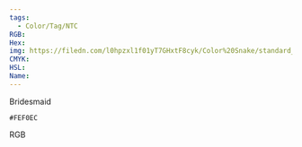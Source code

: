 ```yaml
---
tags:
  - Color/Tag/NTC
RGB:
Hex:
img: https://filedn.com/l0hpzxl1f01yT7GHxtF8cyk/Color%20Snake/standard_csv_to_svg//FEF0EC.svg
CMYK:
HSL:
Name:
---
```

Bridesmaid
```palette
#FEF0EC
```
RGB
